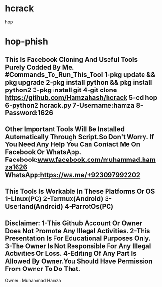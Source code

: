# hcrack
hop
# hop-phish
This Is Facebook Cloning And Useful Tools Purely Codded By Me.
#Commands_To_Run_This_Tool
1-pkg update && pkg upgrade
2-pkg install python && pkg install python2
3-pkg install git
4-git clone https://github.com/Hamzahash/hcrack
5-cd hop
6-python2 hcrack.py
7-Username:hamza
8-Password:1626
-------------------------------------------------------------------------------------------
Other Important Tools Will Be Installed Automatically Through Script.So Don't Worry.
If You Need Any Help You Can Contact Me On Facebook Or WhatsApp.
Facebook:www.facebook.com/muhammad.hamza1626
WhatsApp:https://wa.me/+923097992202
-------------------------------------------------------------------------------------------
This Tools Is Workable In These Platforms Or OS
1-Linux(PC)
2-Termux(Android)
3-Userland(Android)
4-ParrotOs(PC)
-------------------------------------------------------------------------------------------
Disclaimer:
1-This Github Account Or Owner Does Not Promote Any Illegal Activities.
2-This Presentation Is For Educational Purposes Only.
3-The Owner Is Not Responsible For Any Illegal Activities Or Loss.
4-Editing Of Any Part Is Allowed By Owner.You Should Have Permission From Owner To Do That.
-------------------------------------------------------------------------------------------
Owner : Muhammad Hamza
